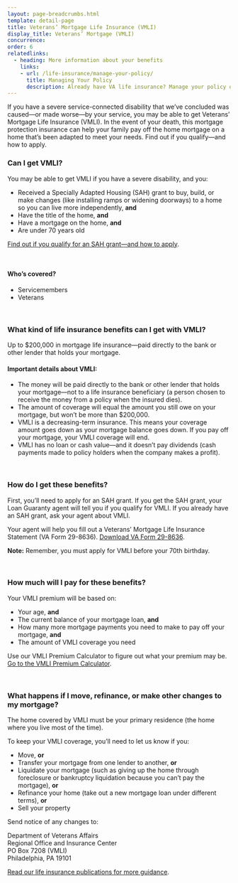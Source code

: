 ```yaml
---
layout: page-breadcrumbs.html
template: detail-page
title: Veterans’ Mortgage Life Insurance (VMLI)
display_title: Veterans’ Mortgage (VMLI)
concurrence:
order: 6
relatedlinks:
  - heading: More information about your benefits
    links:
    - url: /life-insurance/manage-your-policy/
      title: Managing Your Policy
      description: Already have VA life insurance? Manage your policy online.
---
```


<div class="va-introtext">

If you have a severe service-connected disability that we’ve concluded was caused—or made worse—by your service, you may be able to get Veterans’ Mortgage Life Insurance (VMLI). In the event of your death, this mortgage protection insurance can help your family pay off the home mortgage on a home that’s been adapted to meet your needs. Find out if you qualify—and how to apply.

</div>

<div class="feature">

### Can I get VMLI? 

You may be able to get VMLI if you have a severe disability, and you:

- Received a Specially Adapted Housing (SAH) grant to buy, build, or make changes (like installing ramps or widening doorways) to a home so you can live more independently, **and**
- Have the title of the home, **and**
- Have a mortgage on the home, **and**
- Are under 70 years old

[Find out if you qualify for an SAH grant—and how to apply](http://www.benefits.va.gov/homeloans/adaptedhousing.asp).

<br>

#### Who’s covered?

- Servicemembers
- Veterans

</div>

<br>

### What kind of life insurance benefits can I get with VMLI?

Up to $200,000 in mortgage life insurance—paid directly to the bank or other lender that holds your mortgage. 

#### Important details about VMLI:

- The money will be paid directly to the bank or other lender that holds your mortgage—not to a life insurance beneficiary (a person chosen to receive the money from a policy when the insured dies).
- The amount of coverage will equal the amount you still owe on your mortgage, but won’t be more than $200,000. 
- VMLI is a decreasing-term insurance. This means your coverage amount goes down as your mortgage balance goes down. If you pay off your mortgage, your VMLI coverage will end. 
- VMLI has no loan or cash value—and it doesn’t pay dividends (cash payments made to policy holders when the company makes a profit).

<br>

### How do I get these benefits?

First, you’ll need to apply for an SAH grant. If you get the SAH grant, your Loan Guaranty agent will tell you if you qualify for VMLI. If you already have an SAH grant, ask your agent about VMLI.

Your agent will help you fill out a Veterans’ Mortgage Life Insurance Statement (VA Form 29-8636). [Download VA Form 29-8636](http://www.benefits.va.gov/INSURANCE/forms/29-8636_08-2011.pdf). 

**Note:** Remember, you must apply for VMLI before your 70th birthday.

<br>

### How much will I pay for these benefits?

Your VMLI premium will be based on:

- Your age, **and**
- The current balance of your mortgage loan, **and**
- How many more mortgage payments you need to make to pay off your mortgage, **and**
- The amount of VMLI coverage you need

Use our VMLI Premium Calculator to figure out what your premium may be. [Go to the VMLI Premium Calculator](https://insurance.va.gov/VMLICalc/VMLICalc.asp).

<br>

### What happens if I move, refinance, or make other changes to my mortgage?

The home covered by VMLI must be your primary residence (the home where you live most of the time).

To keep your VMLI coverage, you’ll need to let us know if you:

- Move, **or**
- Transfer your mortgage from one lender to another, **or**
- Liquidate your mortgage (such as giving up the home through foreclosure or bankruptcy liquidation because you can’t pay the mortgage), **or**
- Refinance your home (take out a new mortgage loan under different terms), **or**
- Sell your property

Send notice of any changes to:

<p class="va-address-block">
  Department of Veterans Affairs<br>
  Regional Office and Insurance Center<br>
  PO Box 7208 (VMLI)<br>
  Philadelphia, PA 19101<br>
</p>

[Read our life insurance publications for more guidance](http://www.benefits.va.gov/INSURANCE/ins_publications.asp). 


<!--- TODO: find a proper place to import USWDS JS for static pages -->
